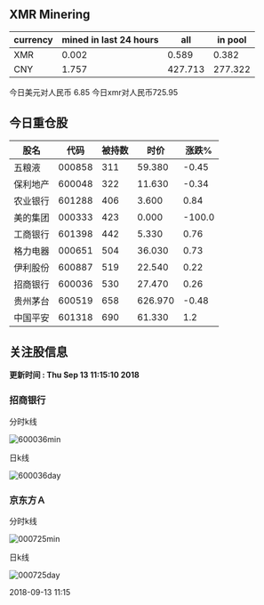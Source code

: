 ## XMR Minering

|currency|mined in last 24 hours|all|in pool|
|---|---|---|---|
|XMR|0.002|0.589|0.382|
|CNY|1.757|427.713|277.322|

今日美元对人民币 6.85	今日xmr对人民币725.95


## 今日重仓股 

|股名|代码|被持数|时价|涨跌%|
|---|---|---|---|---|
|五粮液|000858|311|59.380|-0.45|
|保利地产|600048|322|11.630|-0.34|
|农业银行|601288|406|3.600|0.84|
|美的集团|000333|423|0.000|-100.0|
|工商银行|601398|442|5.330|0.76|
|格力电器|000651|504|36.030|0.73|
|伊利股份|600887|519|22.540|0.22|
|招商银行|600036|530|27.470|0.26|
|贵州茅台|600519|658|626.970|-0.48|
|中国平安|601318|690|61.330|1.2|

## 关注股信息
**更新时间 : Thu Sep 13 11:15:10 2018**
### 招商银行 
分时k线

![600036min](http://image.sinajs.cn/newchart/min/n/sh600036.gif)

日k线

![600036day](http://image.sinajs.cn/newchart/daily/n/sh600036.gif)

### 京东方Ａ 
分时k线

![000725min](http://image.sinajs.cn/newchart/min/n/sz000725.gif)

日k线

![000725day](http://image.sinajs.cn/newchart/daily/n/sz000725.gif)

2018-09-13 11:15